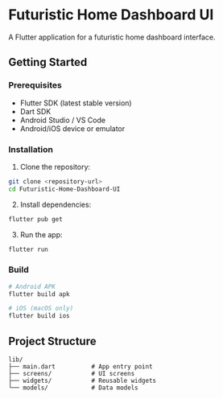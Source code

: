 # Futuristic Home Dashboard UI

A Flutter application for a futuristic home dashboard interface.

## Getting Started

### Prerequisites
- Flutter SDK (latest stable version)
- Dart SDK
- Android Studio / VS Code
- Android/iOS device or emulator

### Installation

1. Clone the repository:
```bash
git clone <repository-url>
cd Futuristic-Home-Dashboard-UI
```

2. Install dependencies:
```bash
flutter pub get
```

3. Run the app:
```bash
flutter run
```

### Build

```bash
# Android APK
flutter build apk

# iOS (macOS only)
flutter build ios
```

## Project Structure

```
lib/
├── main.dart          # App entry point
├── screens/           # UI screens
├── widgets/           # Reusable widgets
└── models/            # Data models
```